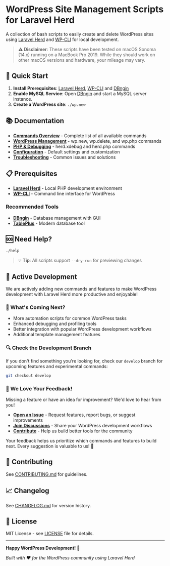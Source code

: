 # WordPress Site Management Scripts for Laravel Herd

A collection of bash scripts to easily create and delete WordPress sites using [Laravel Herd](https://herd.laravel.com/) and [WP-CLI](https://wp-cli.org/) for local development.

> **⚠️ Disclaimer**: These scripts have been tested on macOS Sonoma (14.x) running on a MacBook Pro 2019. While they should work on other macOS versions and hardware, your mileage may vary.

## 🚀 Quick Start

1. **Install Prerequisites**: [Laravel Herd](https://herd.laravel.com/), [WP-CLI](https://wp-cli.org/) and [DBngin](https://dbngin.com/)
2. **Enable MySQL Service**: Open [DBngin](https://dbngin.com/) and start a MySQL server instance.
3. **Create a WordPress site**: `./wp.new`

## 📚 Documentation

- **[Commands Overview](docs/commands/COMMANDS.md)** - Complete list of all available commands
- **[WordPress Management](docs/commands/WORDPRESS-COMMANDS.md)** - wp.new, wp.delete, and wp.php commands
- **[PHP & Debugging](docs/commands/HERD-COMMANDS.md)** - herd.xdebug and herd.php commands  
- **[Configuration](docs/CONFIGURATION.md)** - Default settings and customization
- **[Troubleshooting](docs/TROUBLESHOOTING.md)** - Common issues and solutions

## 📋 Prerequisites

- **[Laravel Herd](https://herd.laravel.com/)** - Local PHP development environment
- **[WP-CLI](https://wp-cli.org/)** - Command line interface for WordPress

### Recommended Tools

- **[DBngin](https://dbngin.com/)** - Database management with GUI
- **[TablePlus](https://tableplus.com/)** - Modern database tool

## 🆘 Need Help?

```bash
./help
```
> 💡 **Tip**: All scripts support `--dry-run` for previewing changes

## 🔧 Active Development

We are actively adding new commands and features to make WordPress development with Laravel Herd more productive and enjoyable! 

### 🌟 What's Coming Next?
- More automation scripts for common WordPress tasks
- Enhanced debugging and profiling tools
- Better integration with popular WordPress development workflows
- Additional template management features

### 🔍 Check the Development Branch
If you don't find something you're looking for, check our `develop` branch for upcoming features and experimental commands:

```bash
git checkout develop
```

### 💬 We Love Your Feedback!
Missing a feature or have an idea for improvement? We'd love to hear from you!

- **[Open an Issue](../../issues)** - Request features, report bugs, or suggest improvements
- **[Join Discussions](../../discussions)** - Share your WordPress development workflows
- **[Contribute](CONTRIBUTING.md)** - Help us build better tools for the community

Your feedback helps us prioritize which commands and features to build next. Every suggestion is valuable to us! 🙏

## 🤝 Contributing

See [CONTRIBUTING.md](CONTRIBUTING.md) for guidelines.

## 📈 Changelog

See [CHANGELOG.md](CHANGELOG.md) for version history.

## 📄 License

MIT License - see [LICENSE](LICENSE) file for details.

---

**Happy WordPress Development!** 🎉

*Built with ❤️ for the WordPress community using Laravel Herd*
